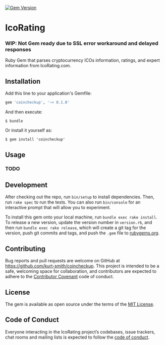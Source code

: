 [![Gem Version](https://badge.fury.io/rb/coincheckup.svg)](https://badge.fury.io/rb/coincheckup)

# IcoRating

### WIP: Not Gem ready due to SSL error workaround and delayed responses

Ruby Gem that parses cryptocurrency ICOs information, ratings, and expert information from IcoRating.com.

## Installation

Add this line to your application's Gemfile:

```ruby
gem 'coincheckup', '~> 0.1.0'
```

And then execute:

    $ bundle

Or install it yourself as:

    $ gem install 'coincheckup'

## Usage

### TODO

## Development

After checking out the repo, run `bin/setup` to install dependencies. Then, run `rake spec` to run the tests. You can also run `bin/console` for an interactive prompt that will allow you to experiment.

To install this gem onto your local machine, run `bundle exec rake install`. To release a new version, update the version number in `version.rb`, and then run `bundle exec rake release`, which will create a git tag for the version, push git commits and tags, and push the `.gem` file to [rubygems.org](https://rubygems.org).

## Contributing

Bug reports and pull requests are welcome on GitHub at https://github.com/kurt-smith/coincheckup. This project is intended to be a safe, welcoming space for collaboration, and contributors are expected to adhere to the [Contributor Covenant](http://contributor-covenant.org) code of conduct.

## License

The gem is available as open source under the terms of the [MIT License](http://opensource.org/licenses/MIT).

## Code of Conduct

Everyone interacting in the IcoRating project’s codebases, issue trackers, chat rooms and mailing lists is expected to follow the [code of conduct](https://github.com/kurt-smith/coincheckup/blob/master/CODE_OF_CONDUCT.md).
